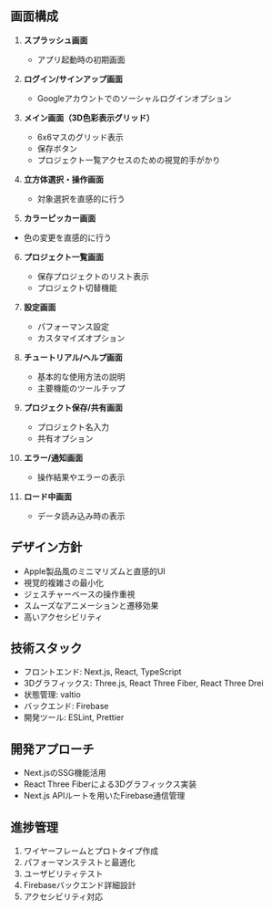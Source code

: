 ## 画面構成

1. **スプラッシュ画面**

   - アプリ起動時の初期画面

2. **ログイン/サインアップ画面**

   - Googleアカウントでのソーシャルログインオプション

3. **メイン画面（3D色彩表示グリッド）**

   - 6x6マスのグリッド表示
   - 保存ボタン
   - プロジェクト一覧アクセスのための視覚的手がかり

4. **立方体選択・操作画面**

   - 対象選択を直感的に行う

5. **カラーピッカー画面**

- 色の変更を直感的に行う

6. **プロジェクト一覧画面**

   - 保存プロジェクトのリスト表示
   - プロジェクト切替機能

7. **設定画面**

   - パフォーマンス設定
   - カスタマイズオプション

8. **チュートリアル/ヘルプ画面**

   - 基本的な使用方法の説明
   - 主要機能のツールチップ

9. **プロジェクト保存/共有画面**

   - プロジェクト名入力
   - 共有オプション

10. **エラー/通知画面**

    - 操作結果やエラーの表示

11. **ロード中画面**
    - データ読み込み時の表示

## デザイン方針

- Apple製品風のミニマリズムと直感的UI
- 視覚的複雑さの最小化
- ジェスチャーベースの操作重視
- スムーズなアニメーションと遷移効果
- 高いアクセシビリティ

## 技術スタック

- フロントエンド: Next.js, React, TypeScript
- 3Dグラフィックス: Three.js, React Three Fiber, React Three Drei
- 状態管理: valtio
- バックエンド: Firebase
- 開発ツール: ESLint, Prettier

## 開発アプローチ

- Next.jsのSSG機能活用
- React Three Fiberによる3Dグラフィックス実装
- Next.js APIルートを用いたFirebase通信管理

## 進捗管理

1. ワイヤーフレームとプロトタイプ作成
2. パフォーマンステストと最適化
3. ユーザビリティテスト
4. Firebaseバックエンド詳細設計
5. アクセシビリティ対応
